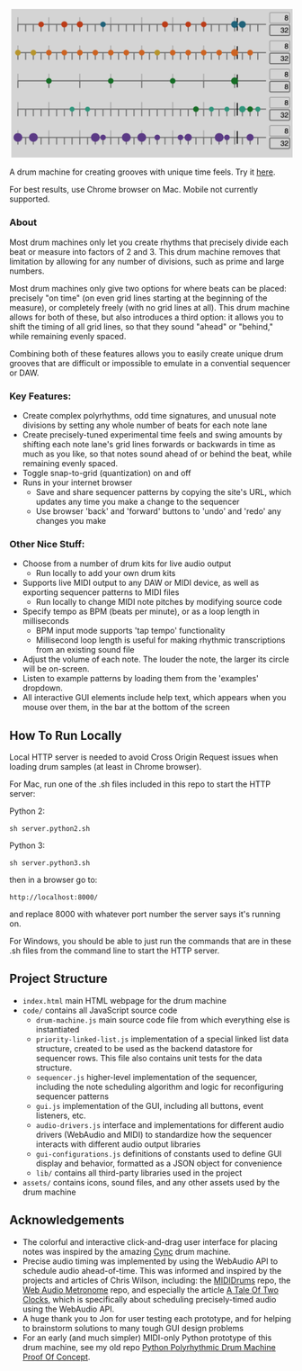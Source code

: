 ![Polyrhythmic Drum Machine](assets/images/sequencer-rows-2_6_2023.png "Polyrhythmic Drum Machine")

A drum machine for creating grooves with unique time feels. Try it [here](https://adamcogen.github.io/drum-machine/).

For best results, use Chrome browser on Mac. Mobile not currently supported.

### About

Most drum machines only let you create rhythms that precisely divide each beat or measure into factors of 2 and 3. This drum machine removes that limitation by allowing for any number of divisions, such as prime and large numbers.

Most drum machines only give two options for where beats can be placed: precisely "on time" (on even grid lines starting at the beginning of the measure), or completely freely (with no grid lines at all). This drum machine allows for both of these, but also introduces a third option: it allows you to shift the timing of all grid lines, so that they sound "ahead" or "behind," while remaining evenly spaced.

Combining both of these features allows you to easily create unique drum grooves that are difficult or impossible to emulate in a convential sequencer or DAW.

### Key Features:

- Create complex polyrhythms, odd time signatures, and unusual note divisions by setting any whole number of beats for each note lane
- Create precisely-tuned experimental time feels and swing amounts by shifting each note lane's grid lines forwards or backwards in time as much as you like, so that notes sound ahead of or behind the beat, while remaining evenly spaced.
- Toggle snap-to-grid (quantization) on and off
- Runs in your internet browser
  - Save and share sequencer patterns by copying the site's URL, which updates any time you make a change to the sequencer
  - Use browser 'back' and 'forward' buttons to 'undo' and 'redo' any changes you make

### Other Nice Stuff: 

- Choose from a number of drum kits for live audio output
  - Run locally to add your own drum kits
- Supports live MIDI output to any DAW or MIDI device, as well as exporting sequencer patterns to MIDI files
  - Run locally to change MIDI note pitches by modifying source code
- Specify tempo as BPM (beats per minute), or as a loop length in milliseconds
  - BPM input mode supports 'tap tempo' functionality
  - Millisecond loop length is useful for making rhythmic transcriptions from an existing sound file
- Adjust the volume of each note. The louder the note, the larger its circle will be on-screen.
- Listen to example patterns by loading them from the 'examples' dropdown.
- All interactive GUI elements include help text, which appears when you mouse over them, in the bar at the bottom of the screen

## How To Run Locally

Local HTTP server is needed to avoid Cross Origin Request issues when loading drum samples (at least in Chrome browser).

For Mac, run one of the .sh files included in this repo to start the HTTP server:

Python 2:
```
sh server.python2.sh
```

Python 3:
```
sh server.python3.sh
```

then in a browser go to:

```
http://localhost:8000/
```

and replace 8000 with whatever port number the server says it's running on.

For Windows, you should be able to just run the commands that are in these .sh files from the command line to start the HTTP server.

## Project Structure

* `index.html` main HTML webpage for the drum machine
* `code/` contains all JavaScript source code
  * `drum-machine.js` main source code file from which everything else is instantiated
  * `priority-linked-list.js` implementation of a special linked list data structure, created to be used as the backend datastore for sequencer rows. This file also contains unit tests for the data structure.
  * `sequencer.js` higher-level implementation of the sequencer, including the note scheduling algorithm and logic for reconfiguring sequencer patterns
  * `gui.js` implementation of the GUI, including all buttons, event listeners, etc.
  * `audio-drivers.js` interface and implementations for different audio drivers (WebAudio and MIDI) to standardize how the sequencer interacts with different audio output libraries
  * `gui-configurations.js` definitions of constants used to define GUI display and behavior, formatted as a JSON object for convenience
  * `lib/` contains all third-party libraries used in the project
* `assets/` contains icons, sound files, and any other assets used by the drum machine

## Acknowledgements

 - The colorful and interactive click-and-drag user interface for placing notes was inspired by the amazing [Cync](https://github.com/tiburzi/cync) drum machine.
 - Precise audio timing was implemented by using the WebAudio API to schedule audio ahead-of-time. This was informed and inspired by the projects and articles of Chris Wilson, including: the [MIDIDrums](https://github.com/cwilso/MIDIDrums) repo, the [Web Audio Metronome](https://github.com/cwilso/metronome) repo, and especially the article [A Tale Of Two Clocks](https://www.html5rocks.com/en/tutorials/audio/scheduling/), which is specifically about scheduling precisely-timed audio using the WebAudio API.
 - A huge thank you to Jon for user testing each prototype, and for helping to brainstorm solutions to many tough GUI design problems
 - For an early (and much simpler) MIDI-only Python prototype of this drum machine, see my old repo [Python Polyrhythmic Drum Machine Proof Of Concept](https://github.com/adamcogen/drum-machine-py-poc).